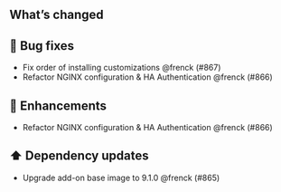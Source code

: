 ## What’s changed

## 🐛 Bug fixes

- Fix order of installing customizations @frenck (#867)
- Refactor NGINX configuration & HA Authentication @frenck (#866)

## 🚀 Enhancements

- Refactor NGINX configuration & HA Authentication @frenck (#866)

## ⬆️ Dependency updates

- Upgrade add-on base image to 9.1.0 @frenck (#865)
